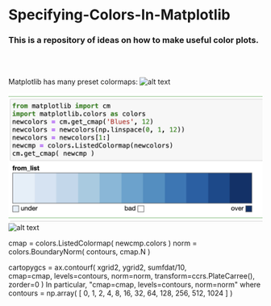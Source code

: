 # Specifying-Colors-In-Matplotlib
### This is a repository of ideas on how to make useful color plots.
<br>
<br>


Matplotlib has many preset colormaps: 
![alt text](https://matplotlib.org/stable/_images/sphx_glr_colormaps_002_2_00x.png)
<br>

![alt text](https://github.com/ToddMitchellGH/Specifying-Colors-In-Matplotlib/blob/master/Create_Blues_colormap.png)
![alt text](https://github.com/ToddMitchellGH/Specifying-Colors-In-Matplotlib/blob/master/matplotlib_blues_rgb_deomposition.png)



cmap = colors.ListedColormap( newcmp.colors )
norm = colors.BoundaryNorm( contours, cmap.N )

cartopygcs = ax.contourf( xgrid2, ygrid2, sumfdat/10, \
            cmap=cmap, levels=contours, norm=norm, transform=ccrs.PlateCarree(), zorder=0 )
In particular, "cmap=cmap, levels=contours, norm=norm" 
where 
contours = np.array( [ 0, 1, 2, 4, 8, 16, 32, 64, 128, 256, 512, 1024 ] )

